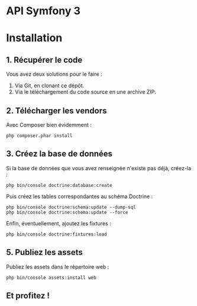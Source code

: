 # API Symfony 3

# Installation
## 1. Récupérer le code
Vous avez deux solutions pour le faire :

1. Via Git, en clonant ce dépôt.
2. Via le téléchargement du code source en une archive ZIP.

## 2. Télécharger les vendors
Avec Composer bien évidemment :

    php composer.phar install

## 3. Créez la base de données
Si la base de données que vous avez renseignée n'existe pas déjà, créez-la :

    php bin/console doctrine:database:create

Puis créez les tables correspondantes au schéma Doctrine :

    php bin/console doctrine:schema:update --dump-sql
    php bin/console doctrine:schema:update --force

Enfin, éventuellement, ajoutez les fixtures :

    php bin/console doctrine:fixtures:load

## 5. Publiez les assets
Publiez les assets dans le répertoire web :

    php bin/console assets:install web

## Et profitez !
